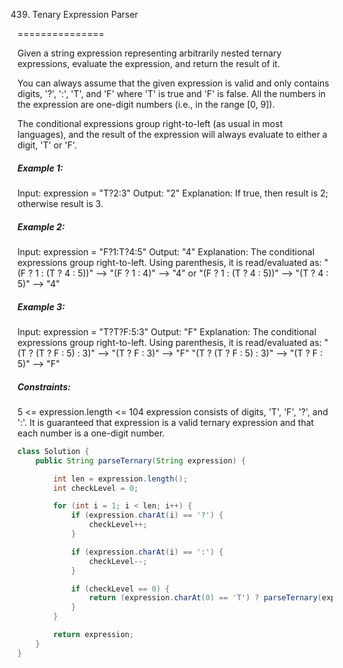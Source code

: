 439. Tenary Expression Parser

===============

Given a string expression representing arbitrarily nested ternary expressions, evaluate the expression, and return the result of it.

You can always assume that the given expression is valid and only contains digits, '?', ':', 'T', and 'F' where 'T' is true and 'F' is false. All the numbers in the expression are one-digit numbers (i.e., in the range [0, 9]).

The conditional expressions group right-to-left (as usual in most languages), and the result of the expression will always evaluate to either a digit, 'T' or 'F'.

##### Example 1:

Input: expression = "T?2:3"
Output: "2"
Explanation: If true, then result is 2; otherwise result is 3.

##### Example 2:

Input: expression = "F?1:T?4:5"
Output: "4"
Explanation: The conditional expressions group right-to-left. Using parenthesis, it is read/evaluated as:
"(F ? 1 : (T ? 4 : 5))" --> "(F ? 1 : 4)" --> "4"
or "(F ? 1 : (T ? 4 : 5))" --> "(T ? 4 : 5)" --> "4"

##### Example 3:

Input: expression = "T?T?F:5:3"
Output: "F"
Explanation: The conditional expressions group right-to-left. Using parenthesis, it is read/evaluated as:
"(T ? (T ? F : 5) : 3)" --> "(T ? F : 3)" --> "F"
"(T ? (T ? F : 5) : 3)" --> "(T ? F : 5)" --> "F"

##### Constraints:

5 <= expression.length <= 104
expression consists of digits, 'T', 'F', '?', and ':'.
It is guaranteed that expression is a valid ternary expression and that each number is a one-digit number.

```java
class Solution {
    public String parseTernary(String expression) {

        int len = expression.length();
        int checkLevel = 0;

        for (int i = 1; i < len; i++) {
            if (expression.charAt(i) == '?') {
                checkLevel++;
            }

            if (expression.charAt(i) == ':') {
                checkLevel--;
            }

            if (checkLevel == 0) {
                return (expression.charAt(0) == 'T') ? parseTernary(expression.substring(2, i)) : parseTernary(expression.substring(i+1, len));
            }
        }

        return expression;
    }
}
```

